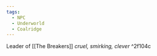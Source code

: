 ```yaml
---
tags:
  - NPC
  - Underworld
  - Coalridge
---
```

Leader of [[The Breakers]]
*cruel, smirking, clever*  ^2f104c
